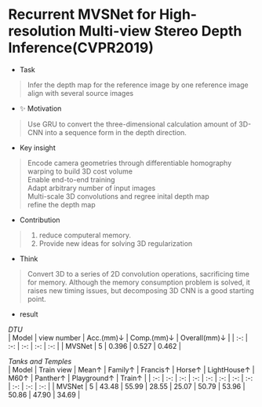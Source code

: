 # Recurrent MVSNet for High-resolution Multi-view Stereo Depth Inference(CVPR2019)

- Task
> Infer the depth map for the reference image by one reference image align with several source images
- :sparkles: Motivation
> Use GRU to convert the three-dimensional calculation amount of 3D-CNN into a sequence form in the depth direction.
- Key insight
> Encode camera geometries through differentiable homography warping to build 3D cost volume  
> Enable end-to-end training  
> Adapt arbitrary number of input images  
> Multi-scale 3D convolutions and regree inital depth map  
> refine the depth map

- Contribution
> 1. reduce computeral memory.
> 2. Provide new ideas for solving 3D regularization

- Think
> Convert 3D to a series of 2D convolution operations, sacrificing time for memory. Although the memory consumption problem is solved, it raises new timing issues, but decomposing 3D CNN is a good starting point.
- result
 
*DTU*  
| Model | view number | Acc.(mm)↓ | Comp.(mm)↓ | Overall(mm)↓ |
| :-: | :-: | :-: | :-: | :-: |
| MVSNet | 5 | 0.396 | 0.527 | 0.462 |

*Tanks and Temples*  
| Model | Train view | Mean↑ | Family↑ | Francis↑ | Horse↑ | LightHouse↑ | M60↑ | Panther↑ | Playground↑ | Train↑ |
| :-: | :-: | :-: | :-: | :-: | :-: | :-: | :-: | :-: | :-: | :-: |
| MVSNet | 5 | 43.48 | 55.99 | 28.55 | 25.07 | 50.79 | 53.96 | 50.86 | 47.90 | 34.69 |

